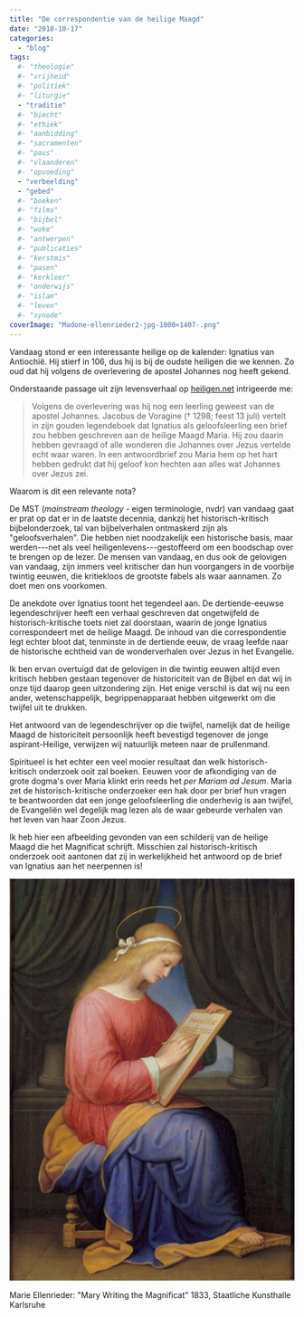 ```yaml
---
title: "De correspondentie van de heilige Maagd"
date: "2018-10-17"
categories: 
  - "blog"
tags:
  #- "theologie"
  #- "vrijheid"
  #- "politiek"
  #- "liturgie"
  - "traditie"
  #- "biecht"
  #- "ethiek"
  #- "aanbidding"
  #- "sacramenten"
  #- "paus"
  #- "vlaanderen"
  #- "opvoeding"
  - "verbeelding"
  - "gebed"
  #- "boeken"
  #- "films"
  #- "bijbel"
  #- "woke"
  #- "antwerpen"
  #- "publicaties"
  #- "kerstmis"
  #- "pasen"
  #- "kerkleer"
  #- "onderwijs"
  #- "islam"
  #- "leven"
  #- "synode"
coverImage: "Madone-ellenrieder2-jpg-1000×1407-.png"
---
```


Vandaag stond er een interessante heilige op de kalender: Ignatius van Antiochië. Hij stierf in 106, dus hij is bij de oudste heiligen die we kennen. Zo oud dat hij volgens de overlevering de apostel Johannes nog heeft gekend.

Onderstaande passage uit zijn levensverhaal op [heiligen.net](http://heiligen.net/heiligen/10/17/10-17-0107-ignatius.php) intrigeerde me:

> Volgens de overlevering was hij nog een leerling geweest van de apostel Johannes. Jacobus de Voragine († 1298; feest 13 juli) vertelt in zijn gouden legendeboek dat Ignatius als geloofsleerling een brief zou hebben geschreven aan de heilige Maagd Maria. Hij zou daarin hebben gevraagd of alle wonderen die Johannes over Jezus vertelde echt waar waren. In een antwoordbrief zou Maria hem op het hart hebben gedrukt dat hij geloof kon hechten aan alles wat Johannes over Jezus zei.

Waarom is dit een relevante nota?

De MST (_mainstream theology_ - eigen terminologie, nvdr) van vandaag gaat er prat op dat er in de laatste decennia, dankzij het historisch-kritisch bijbelonderzoek, tal van bijbelverhalen ontmaskerd zijn als "geloofsverhalen". Die hebben niet noodzakelijk een historische basis, maar werden---net als veel heiligenlevens---gestoffeerd om een boodschap over te brengen op de lezer. De mensen van vandaag, en dus ook de gelovigen van vandaag, zijn immers veel kritischer dan hun voorgangers in de voorbije twintig eeuwen, die kritiekloos de grootste fabels als waar aannamen. Zo doet men ons voorkomen.

De anekdote over Ignatius toont het tegendeel aan. De dertiende-eeuwse legendeschrijver heeft een verhaal geschreven dat ongetwijfeld de historisch-kritische toets niet zal doorstaan, waarin de jonge Ignatius correspondeert met de heilige Maagd. De inhoud van die correspondentie legt echter bloot dat, tenminste in de dertiende eeuw, de vraag leefde naar de historische echtheid van de wonderverhalen over Jezus in het Evangelie.

Ik ben ervan overtuigd dat de gelovigen in die twintig eeuwen altijd even kritisch hebben gestaan tegenover de historiciteit van de Bijbel en dat wij in onze tijd daarop geen uitzondering zijn. Het enige verschil is dat wij nu een ander, wetenschappelijk, begrippenapparaat hebben uitgewerkt om die twijfel uit te drukken.

Het antwoord van de legendeschrijver op die twijfel, namelijk dat de heilige Maagd de historiciteit persoonlijk heeft bevestigd tegenover de jonge aspirant-Heilige, verwijzen wij natuurlijk meteen naar de prullenmand.

Spiritueel is het echter een veel mooier resultaat dan welk historisch-kritisch onderzoek ooit zal boeken. Eeuwen voor de afkondiging van de grote dogma's over Maria klinkt erin reeds het _per Mariam ad Jesum_. Maria zet de historisch-kritische onderzoeker een hak door per brief hun vragen te beantwoorden dat een jonge geloofsleerling die onderhevig is aan twijfel, de Evangeliën wel degelijk mag lezen als de waar gebeurde verhalen van het leven van haar Zoon Jezus.

Ik heb hier een afbeelding gevonden van een schilderij van de heilige Maagd die het Magnificat schrijft. Misschien zal historisch-kritisch onderzoek ooit aantonen dat zij in werkelijkheid het antwoord op de brief van Ignatius aan het neerpennen is!

![](images/Madone-ellenrieder2.jpg)

Marie Ellenrieder: "Mary Writing the Magnificat" 1833, Staatliche Kunsthalle Karlsruhe
